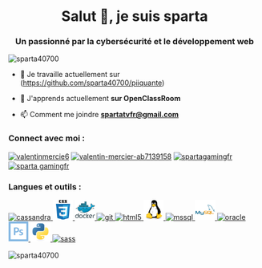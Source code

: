 <h1 align="center">Salut 👋, je suis sparta</h1>
<h3 align="center">Un passionné par la cybersécurité et le développement web</h3>

<p align="left"> <img src ="https://komarev.com/ghpvc/?username=sparta40700&label=Profile%20views&color=0e75b6&style=flat" alt="sparta40700" /> </p>

- 🔭 Je travaille actuellement sur (https://github.com/sparta40700/piiquante)

- 🌱 J'apprends actuellement **sur OpenClassRoom**

- 📫 Comment me joindre **spartatvfr@gmail.com**

<h3 align="left">Connect avec moi :</h3>
<p align="left">
<a href="https://twitter.com/valentinmercie6" target="blank"><img align="center" src="https://raw.githubusercontent.com/rahuldkjain/github-profile-readme-generator /master/src/images/icons/Social/twitter.svg" alt="valentinmercie6" height="30" width="40" /></a>
<a href="https://linkedin.com/in /valentin-mercier-ab7139158" target="blank"><img align="center" src="https://raw.githubusercontent.com/rahuldkjain/github-profile-readme-generator/master/src/images/icons /Social/linked-in-alt.svg" alt="valentin-mercier-ab7139158" height="30" width="40" /></a>
<a href="https://instagram.com/spartagamingfr " cible="vide"><img align="center" src="https://raw.githubusercontent.com/rahuldkjain/github-profile-readme-generator/master/src/images/icons/Social/instagram.svg" alt="spartagamingfr" height= "30" largeur="40" /></a>
<a href="https://www.youtube.com/c/sparta gamingfr" target="blank"><img align="center" src="https://raw.githubusercontent.com/rahuldkjain/github- profile-readme-generator/master/src/images/icons/Social/youtube.svg" alt="sparta gamingfr" height="30" width="40" /></a>
</p>

<h3 align= "left">Langues et outils :</h3>
<p align="left"> <a href="https://cassandra.apache.org/" target="_blank"> <img src="https://www.vectorlogo.zone/logos/apache_cassandra/apache_cassandra -icon.svg" alt="cassandra" width="40" height="40"/> </a> <a href="https://www.w3schools.com/css/" target="_blank"> <img src="https://raw.githubusercontent.com/devicons/devicon/master/icons/css3/css3-original-wordmark.svg" alt="css3" width="40" height="40"/> </a> <a href="https://www.docker.com/" target="_blank"> <img src="https://raw.githubusercontent.com/devicons/devicon/master/icons/docker/docker-original-wordmark.svg" alt="docker" width="40" height="40"/> </a> <a href="https:// git-scm.com/" target="_blank"> <img src="https://www.vectorlogo.zone/logos/git-scm/git-scm-icon.svg" alt="git" width=" 40" height="40"/> </a> <a href="https://www.w3.org/html/" target="_blank"> <img src="https://raw.githubusercontent. com/devicons/devicon/master/icons/html5/html5-original-wordmark.svg" alt="html5" width="40" height="40"/> </a> <a href="https:// www.linux.org/" target="_blank"><img src="https://raw.githubusercontent.com/devicons/devicon/master/icons/linux/linux-original.svg" alt="linux" width="40" height="40"/> </ a> <a href="https://www.microsoft.com/en-us/sql-server" target="_blank"> <img src="https://www.svgrepo.com/show/303229/ microsoft-sql-server-logo.svg" alt="mssql" width="40" height="40"/> </a> <a href="https://www.mysql.com/" target=" _blank"> <img src="https://raw.githubusercontent.com/devicons/devicon/master/icons/mysql/mysql-original-wordmark.svg" alt="mysql" width="40" height="40 "/> </a> <a href="https://www.oracle.com/" target="_blank"> <img src="https://raw.githubusercontent.com/devicons/devicon/master/icons/oracle/oracle-original. svg" alt="oracle" width="40" height="40"/> </a> <a href="https://www.photoshop.com/en" target="_blank"> <img src= "https://raw.githubusercontent.com/devicons/devicon/master/icons/photoshop/photoshop-line.svg" alt="photoshop" width="40" height="40"/> </a> <a href="https://www.python.org" target="_blank"> <img src="https://raw.githubusercontent.com/devicons/devicon/master/icons/python/python-original.svg" alt="python"width="40" height="40"/> </a> <a href="https://sass-lang.com" target="_blank"> <img src="https://raw.githubusercontent. com/devicons/devicon/master/icons/sass/sass-original.svg" alt="sass" width="40" height="40"/> </a> </p>

<p><img align="center" src="https://github-readme-stats.vercel.app/api/top-langs?username=sparta40700&show_icons=true&locale=en&layout=compact" alt="sparta40700" /> </p>
